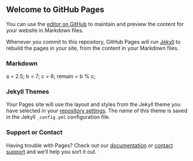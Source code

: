 ## Welcome to GitHub Pages

You can use the [editor on GitHub](https://github.com/EChen233/DataScience.github.io/edit/master/index.md) to maintain and preview the content for your website in Markdown files.

Whenever you commit to this repository, GitHub Pages will run [Jekyll](https://jekyllrb.com/) to rebuild the pages in your site, from the content in your Markdown files.

### Markdown
a = 2.5;
b = 7;
c = 6;
remain = b % c;



### Jekyll Themes

Your Pages site will use the layout and styles from the Jekyll theme you have selected in your [repository settings](https://github.com/EChen233/DataScience.github.io/settings). The name of this theme is saved in the Jekyll `_config.yml` configuration file.

### Support or Contact

Having trouble with Pages? Check out our [documentation](https://help.github.com/categories/github-pages-basics/) or [contact support](https://github.com/contact) and we’ll help you sort it out.
